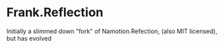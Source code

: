 # Frank.Reflection
Initially a slimmed down "fork" of Namotion.Refection, (also MIT licensed), but has evolved
